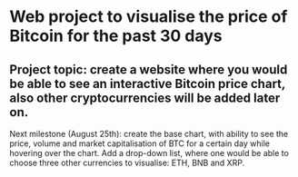# Web project to visualise the price of Bitcoin for the past 30 days

## Project topic: create a website where you would be able to see an interactive Bitcoin price chart, also other cryptocurrencies will be added later on. 

Next milestone (August 25th): create the base chart, with ability to see the price, volume and market capitalisation of BTC for a certain day while hovering over the chart. Add a drop-down list, where one would be able to choose three other currencies to visualise: ETH, BNB and XRP. 
